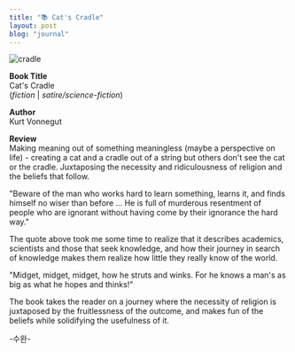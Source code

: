 ```yaml
---
title: "📚 Cat's Cradle"
layout: post
blog: "journal"
---
```


![cradle](/assets/cradle.jpeg)

**Book Title**   
Cat's Cradle     
(_fiction_ | _satire/science-fiction_)

**Author**   
Kurt Vonnegut

**Review**   
Making meaning out of something meaningless (maybe a perspective on life) - creating a cat and a cradle out of a string but others don't see the cat or the cradle. Juxtaposing the necessity and ridiculousness of religion and the beliefs that follow. 

"Beware of the man who works hard to learn something, learns it, and finds himself no wiser than before ... He is full of murderous resentment
of people who are ignorant without having come by their ignorance the hard way."

The quote above took me some time to realize that it describes academics, scientists and those that seek knowledge, and how their journey in search of 
knowledge makes them realize how little they really know of the world. 

"Midget, midget, midget, how he struts and winks. For he knows a man's as big as what he hopes and thinks!"

The book takes the reader on a journey where the necessity of religion is juxtaposed by the fruitlessness of the outcome, and makes fun of the beliefs while solidifying the usefulness of it. 



-수완-





